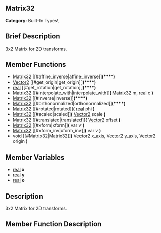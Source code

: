 ##  Matrix32  
**Category:** Built-In Types\\
##  Brief Description  
3x2 Matrix for 2D transforms.
##  Member Functions 
  * [Matrix32](class_matrix32) [[#affine_inverse|affine_inverse]]**(****)**
  * [Vector2](class_vector2) [[#get_origin|get_origin]]**(****)**
  * [real](class_real) [[#get_rotation|get_rotation]]**(****)**
  * [Matrix32](class_matrix32) [[#interpolate_with|interpolate_with]]**(** [Matrix32](class_matrix32) m, [real](class_real) c **)**
  * [Matrix32](class_matrix32) [[#inverse|inverse]]**(****)**
  * [Matrix32](class_matrix32) [[#orthonormalized|orthonormalized]]**(****)**
  * [Matrix32](class_matrix32) [[#rotated|rotated]]**(** [real](class_real) phi **)**
  * [Matrix32](class_matrix32) [[#scaled|scaled]]**(** [Vector2](class_vector2) scale **)**
  * [Matrix32](class_matrix32) [[#translated|translated]]**(** [Vector2](class_vector2) offset **)**
  * [Matrix32](class_matrix32) [[#xform|xform]]**(** var v **)**
  * [Matrix32](class_matrix32) [[#xform_inv|xform_inv]]**(** var v **)**
  * void [[#Matrix32|Matrix32]]**(** [Vector2](class_vector2) x_axis, [Vector2](class_vector2) y_axis, [Vector2](class_vector2) origin **)**
##  Member Variables  
  * [real](class_real) **x**
  * [real](class_real) **y**
  * [real](class_real) **o**
##  Description  
3x2 Matrix for 2D transforms.
##  Member Function Description  
